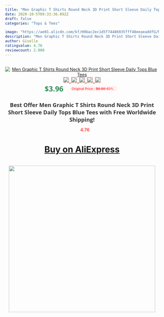 ```yaml
---
title: "Men Graphic T Shirts Round Neck 3D Print Short Sleeve Daily Tops Blue Tees"
date: 2020-10-5T09:33:36.892Z
draft: false
categories: "Tops & Tees"

image: "https://ae01.alicdn.com/kf/H9bac2ec1d5f74486935fff48eeaeaddfG/Men-Graphic-T-Shirts-Round-Neck-3D-Print-Short-Sleeve-Daily-Tops-Blue-Tees.jpg"
description: "Men Graphic T Shirts Round Neck 3D Print Short Sleeve Daily Tops Blue Tees"
author: Giselle
ratingvalue: 4.76
reviewcount: 2.000
---
```

<br>
<div style="text-align: center;">
<a href="https://s.click.aliexpress.com/e/_AYdWnT" target="_blank" rel="nofollow noopener noreferrer"><img alt="Men Graphic T Shirts Round Neck 3D Print Short Sleeve Daily Tops Blue Tees" class="magnifier-image" src="https://ae01.alicdn.com/kf/H9bac2ec1d5f74486935fff48eeaeaddfG/Men-Graphic-T-Shirts-Round-Neck-3D-Print-Short-Sleeve-Daily-Tops-Blue-Tees.jpg_640x640.jpg">
<br>
<img style="border:1px solid salmon" src="https://ae01.alicdn.com/kf/H9bac2ec1d5f74486935fff48eeaeaddfG/Men-Graphic-T-Shirts-Round-Neck-3D-Print-Short-Sleeve-Daily-Tops-Blue-Tees.jpg_120x120.jpg">&nbsp;&nbsp;<img style="border:1px solid salmon" src="https://ae01.alicdn.com/kf/H2c7622eba4c041b28411ae32337e3ce4T/Men-Graphic-T-Shirts-Round-Neck-3D-Print-Short-Sleeve-Daily-Tops-Blue-Tees.jpg_120x120.jpg">&nbsp;&nbsp;<img style="border:1px solid salmon" src="_120x120.jpg">&nbsp;&nbsp;<img style="border:1px solid salmon" src="_120x120.jpg">&nbsp;&nbsp;<img style="border:1px solid salmon" src="_120x120.jpg"></a></div><br0>
<div style="text-align: center;"><span style="background-color: white; border: 0px; box-sizing: border-box; color: seagreen; display: inline-block; font-family: &quot;open sans&quot; , &quot;arial&quot; , &quot;helvetica&quot; , sans-serif , &quot;heiti&quot;; font-size: 24px; font-stretch: inherit; font-weight: 700; line-height: inherit; margin: 0px 10px 0px 0px; padding: 0px; vertical-align: middle;">$3.96 </span>
<span style="background: rgb(255 , 241 , 241); border-radius: 3px; border: 0px; box-sizing: border-box; color: #ff4747; display: inline-block; font-family: inherit; font-size: 12px; font-stretch: inherit; font-style: inherit; font-variant: inherit; font-weight: 600; line-height: inherit; margin: 0px; padding: 2px 5px; transform: scale(0.9); vertical-align: middle;">Original Price : <b style="text-decoration: line-through;">$6.60 </b> 40%&nbsp;&nbsp;</span></div>
<h1 style="color: #333333; display: inline-block; font-family: &quot;open sans&quot; , &quot;arial&quot; , &quot;helvetica&quot; , sans-serif , &quot;heiti&quot;; font-size: 18px; font-stretch: inherit; font-weight: 700; text-align: center;">Best Offer Men Graphic T Shirts Round Neck 3D Print Short Sleeve Daily Tops Blue Tees with Free Worldwide Shipping!</h1>
<div style="color: #ff4747; text-align: center;">
<img src="https://4.bp.blogspot.com/-M0ZcTcb-5uY/XleCXlxnR4I/AAAAAAAAAEc/OrjgMkXV1oMQFaCRZj5HQwOCBcu3w1FegCPcBGAYYCw/s1600/star.png" style="height: 15px;">&nbsp;<b>4.76</b></div>
<div class="button_cont" align="center"><a class="buynow_a" href="https://s.click.aliexpress.com/e/_AYdWnT" target="_blank" rel="nofollow noopener noreferrer"><H1>Buy on AliExpress</H1></a></div><br>
<div class="separator" style="clear: both; text-align: center;">
<img src="https://lh3.googleusercontent.com/-pTy5HemUv9M/XlePHvY0dAI/AAAAAAAAAE4/0nX5iRUoIWY8eMW9Dpxeirr157OZliDIgCLcBGAsYHQ/s1600/badge.gif" width="480">
</div>
